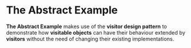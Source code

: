 # The Abstract Example

**The Abstract Example** makes use of the **visitor design pattern** to demonstrate how **visitable objects** can have
their behaviour extended by **visitors** without the need of changing their existing implementations.
